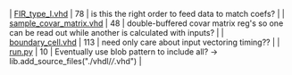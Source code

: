 | [FIR_type_I.vhd](./DSP/filters/FIR/hdl/FIR_type_I.vhd#L78) | 78 |  is this the right order to feed data to match coefs? |
| [sample_covar_matrix.vhd](./DSP/linear_algebra/sample_covar_matrix/hdl/sample_covar_matrix.vhd#L48) | 48 |  double-buffered covar matrix reg's so one can be read out while another is calculated with inputs? |
| [boundary_cell.vhd](./DSP/linear_algebra/QR/hdl/boundary_cell.vhd#L113) | 113 |  need only care about input vectoring timing?? |
| [run.py](./run.py#L10) | 10 |  Eventually use blob pattern to include all? -> lib.add_source_files("./vhdl/*/*.vhd") |
